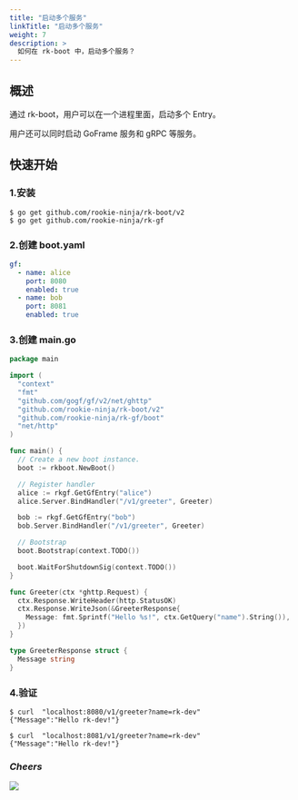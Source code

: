 ```yaml
---
title: "启动多个服务"
linkTitle: "启动多个服务"
weight: 7
description: >
  如何在 rk-boot 中，启动多个服务？
---
```


## 概述
通过 rk-boot，用户可以在一个进程里面，启动多个 Entry。

用户还可以同时启动 GoFrame 服务和 gRPC 等服务。

## 快速开始
### 1.安装

```shell script
$ go get github.com/rookie-ninja/rk-boot/v2
$ go get github.com/rookie-ninja/rk-gf
```

### 2.创建 boot.yaml
```yaml
gf:
  - name: alice
    port: 8080
    enabled: true
  - name: bob
    port: 8081
    enabled: true
```

### 3.创建 main.go
```go
package main

import (
  "context"
  "fmt"
  "github.com/gogf/gf/v2/net/ghttp"
  "github.com/rookie-ninja/rk-boot/v2"
  "github.com/rookie-ninja/rk-gf/boot"
  "net/http"
)

func main() {
  // Create a new boot instance.
  boot := rkboot.NewBoot()

  // Register handler
  alice := rkgf.GetGfEntry("alice")
  alice.Server.BindHandler("/v1/greeter", Greeter)

  bob := rkgf.GetGfEntry("bob")
  bob.Server.BindHandler("/v1/greeter", Greeter)

  // Bootstrap
  boot.Bootstrap(context.TODO())

  boot.WaitForShutdownSig(context.TODO())
}

func Greeter(ctx *ghttp.Request) {
  ctx.Response.WriteHeader(http.StatusOK)
  ctx.Response.WriteJson(&GreeterResponse{
    Message: fmt.Sprintf("Hello %s!", ctx.GetQuery("name").String()),
  })
}

type GreeterResponse struct {
  Message string
}
```

### 4.验证
```shell
$ curl  "localhost:8080/v1/greeter?name=rk-dev"
{"Message":"Hello rk-dev!"}

$ curl  "localhost:8081/v1/greeter?name=rk-dev"
{"Message":"Hello rk-dev!"}
```

### _**Cheers**_
![](/rk-boot/user-guide/cheers.png)